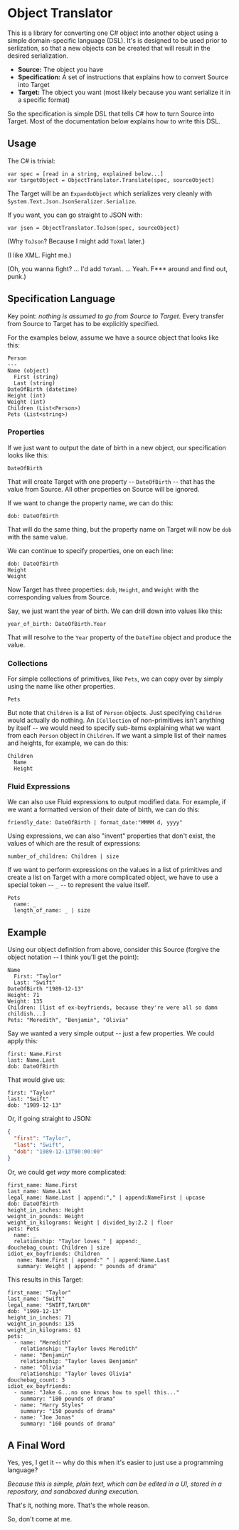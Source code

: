 # Object Translator

This is a library for converting one C# object into another object using a simple domain-specific language (DSL). It's is designed to be used prior to serlization, so that a new objects can be created that will result in the desired serialization.

* **Source:** The object you have
* **Specification:** A set of instructions that explains how to convert Source into Target
* **Target:** The object you want (most likely because you want serialize it in a specific format)

So the specification is simple DSL that tells C# how to turn Source into Target. Most of the documentation below explains how to write this DSL.

## Usage

The C# is trivial:

```
var spec = [read in a string, explained below...]
var targetObject = ObjectTranslator.Translate(spec, sourceObject)
```
The Target will be an `ExpandoObject` which serializes very cleanly with `System.Text.Json.JsonSeralizer.Serialize`.

If you want, you can go straight to JSON with:

```
var json = ObjectTranslator.ToJson(spec, sourceObject)
```

(Why `ToJson`? Because I might add `ToXml` later.)

(I like XML. Fight me.)

(Oh, you wanna fight? ... I'd add `ToYaml`. ... Yeah. F*** around and find out, punk.)

## Specification Language

Key point: *nothing is assumed to go from Source to Target*. Every transfer from Source to Target has to be explicitly specified.

For the examples below, assume we have a source object that looks like this:

```
Person
---
Name (object)
  First (string)
  Last (string)
DateOfBirth (datetime)
Height (int)
Weight (int)
Children (List<Person>)
Pets (List<string>)
```

### Properties

If we just want to output the date of birth in a new object, our specification looks like this:

```
DateOfBirth
```

That will create Target with one property -- `DateOfBirth` -- that has the value from Source. All other properties on Source will be ignored.

If we want to change the property name, we can do this:

```
dob: DateOfBirth
```

That will do the same thing, but the property name on Target will now be `dob` with the same value.

We can continue to specify properties, one on each line:

```
dob: DateOfBirth
Height
Weight
```

Now Target has three properties: `dob`, `Height`, and `Weight` with the corresponding values from Source.

Say, we just want the year of birth. We can drill down into values like this:

```
year_of_birth: DateOfBirth.Year
```

That will resolve to the `Year` property of the `DateTime` object and produce the value.

### Collections

For simple collections of primitives, like `Pets`, we can copy over by simply using the name like other properties.

```
Pets
```

But note that `Children` is a list of `Person` objects. Just specifying `Children` would actually do nothing. An `ICollection` of non-primitives isn't anything by itself -- we would need to specify sub-items explaining what we want from each `Person` object in `Children`. If we want a simple list of their names and heights, for example, we can do this:

```
Children
  Name
  Height
```

### Fluid Expressions

We can also use Fluid expressions to output modified data. For example, if we want a formatted version of their date of birth, we can do this:

```
friendly_date: DateOfBirth | format_date:"MMMM d, yyyy"
```

Using expressions, we can also "invent" properties that don't exist, the values of which are the result of expressions:

```
number_of_children: Children | size
```

If we want to perform expressions on the values in a list of primitives and create a list on Target with a more complicated object, we have to use a special token -- `_` -- to represent the value itself.

```
Pets
  name: _
  length_of_name: _ | size
```

## Example

Using our object definition from above, consider this Source (forgive the object notation -- I think you'll get the point):

```
Name
  First: "Taylor"
  Last: "Swift"
DateOfBirth "1989-12-13"
Height: 71
Weight: 135
Children: [list of ex-boyfriends, because they're were all so damn childish...]
Pets: "Meredith", "Benjamin", "Olivia"
```

Say we wanted a very simple output -- just a few properties. We could apply this:

```
first: Name.First
last: Name.Last
dob: DateOfBirth
```

That would give us:


```
first: "Taylor"
last: "Swift"
dob: "1989-12-13"
```

Or, if going straight to JSON:

```json
{
  "first": "Taylor",
  "last": "Swift",
  "dob": "1989-12-13T00:00:00"
}
```

Or, we could get *way* more complicated:

```
first_name: Name.First
last_name: Name.Last
legal_name: Name.Last | append:"," | append:NameFirst | upcase
dob: DateOfBirth
height_in_inches: Height
weight_in_pounds: Weight
weight_in_kilograms: Weight | divided_by:2.2 | floor
pets: Pets
  name: _
  relationship: "Taylor loves " | append:_
douchebag_count: Children | size
idiot_ex_boyfriends: Children
   name: Name.First | append:" " | append:Name.Last
   summary: Weight | append: " pounds of drama"
```

This results in this Target:


```
first_name: "Taylor"
last_name: "Swift"
legal_name: "SWIFT,TAYLOR"
dob: "1989-12-13"
height_in_inches: 71
weight_in_pounds: 135
weight_in_kilograms: 61
pets:
  - name: "Meredith"
    relationship: "Taylor loves Meredith"
  - name: "Benjamin"
    relationship: "Taylor loves Benjamin"
  - name: "Olivia"
    relationship: "Taylor loves Olivia"
douchebag_count: 3
idiot_ex_boyfriends:
  - name: "Jake G...no one knows how to spell this..."
    summary: "180 pounds of drama"
  - name: "Harry Styles"
    summary: "150 pounds of drama"
  - name: "Joe Jonas"
    summary: "160 pounds of drama"

```

## A Final Word

Yes, yes, I get it -- why do this when it's easier to just use a programming language?

*Because this is simple, plain text, which can be edited in a UI, stored in a repository, and sandboxed during execution.*

That's it, nothing more. That's the whole reason.

So, don't come at me.
